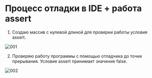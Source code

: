 # Процесс отладки в IDE + работа assert

1. Создаю массив с нулевой длиной для проверки работы условия assert.

![001](https://github.com/deionnle/Test/assets/163460308/100a9d06-47f8-4514-9c7c-7a60315d64ba)

2. Проверяю работу программы с помощью отладчика до точки прерывания. Условие assert принимает значение false.

![002](https://github.com/deionnle/Test/assets/163460308/06218d4e-dcbb-423a-b8d5-22c6186fefa6)